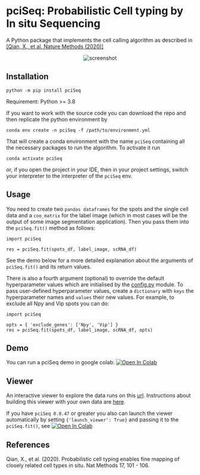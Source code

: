 # pciSeq: Probabilistic Cell typing by In situ Sequencing
A Python package that implements the cell calling algorithm as described in [[Qian, X., et al. Nature Methods (2020)]](https://www.nature.com/articles/s41592-019-0631-4)
<p align="center">
    <img src="viewer/assets/screencast_resized.gif" alt="screenshot"/>
</p>

## Installation
```
python -m pip install pciSeq
```
Requirement: Python >= 3.8

If you want to work with the source code you can download the repo and then replicate the python environment by
```
conda env create -n pciSeq -f /path/to/environment.yml
```

That will create a conda environment with the name `pciSeq` containing all the necessary packages to run the algorithm. To activate it run 
```
conda activate pciSeq
```
or, if you open the project in your IDE, then in your project settings, switch your interpreter to the interpreter of the `pciSeq` env. 
## Usage
You need to create two `pandas dataframes` for the spots and the single cell data and a `coo_matrix` for the label image (which in 
most cases will be the output of some image segmentation application). Then you pass them into the `pciSeq.fit()` method as follows: 
```
import pciSeq

res = pciSeq.fit(spots_df, label_image, scRNA_df)
```
See the demo below for a more detailed explanation about the arguments of  `pciSeq.fit()` and its return values.

There is also a fourth argument (optional) to override the default hyperparameter values which are initialised 
by the [config.py](https://github.com/acycliq/pciSeq/blob/master/pciSeq/config.py) module. To pass user-defined hyperparameter values, create a `dictionary` with `keys` the
hyperparameter names and `values` their new values. For example, to exclude all Npy and Vip spots you can do:

```
import pciSeq

opts = { 'exclude_genes': ['Npy', 'Vip'] }
res = pciSeq.fit(spots_df, label_image, scRNA_df, opts)
```

## Demo
You can run a pciSeq demo in google colab: [![Open In Colab](https://colab.research.google.com/assets/colab-badge.svg)](https://colab.research.google.com/github/acycliq/pciSeq/blob/2D_viewer_autolaunch/notebooks/1_pciSeq.ipynb)

## Viewer
An interactive viewer to explore the data runs on this [url](https://acycliq.github.io/visage/). Instructions about 
building this viewer with your own data are [here](https://github.com/acycliq/visage). 

If you have `pciSeq 0.0.47` 
or greater you also can launch the viewer automatically by setting `{'launch_viewer': True}` and passing it to the `pciSeq.fit()`, see [![Open In Colab](https://colab.research.google.com/assets/colab-badge.svg)](https://colab.research.google.com/github/acycliq/pciSeq/blob/2D_viewer_autolaunch/notebooks/2_viewer.ipynb)


## References 
Qian, X., et al. (2020). Probabilistic cell typing enables fine mapping of closely related cell types in situ. Nat
Methods 17, 101 - 106.


